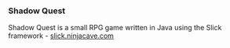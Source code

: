 ### Shadow Quest

Shadow Quest is a small RPG game written in Java using the Slick framework - [slick.ninjacave.com](http://slick.ninjacave.com)